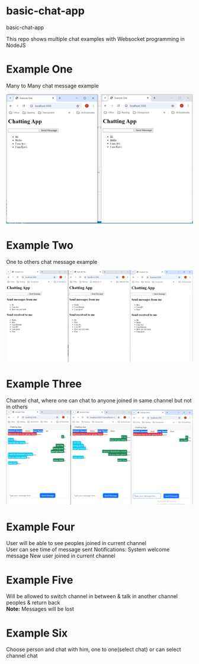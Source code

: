 # basic-chat-app
basic-chat-app

This repo shows multiple chat examples with Websocket programming in NodeJS

# Example One
Many to Many chat message example

![alt text](resources/example-one.png)


# Example Two
One to others chat message example

![alt text](resources/example-two.png)

# Example Three
Channel chat, where one can chat to anyone joined in same channel but not in others
![alt text](resources/example-three.png)

# Example Four
User will be able to see peoples joined in current channel <br>
User can see time of message sent
Notifications:
System welcome message
New user joined in current channel 


# Example Five
Will be allowed to switch channel in between & talk in another channel peoples & return back<br>
<b>Note:</b> Messages will be lost

# Example Six
Choose person and chat with him, one to one(select chat) or can select channel chat
